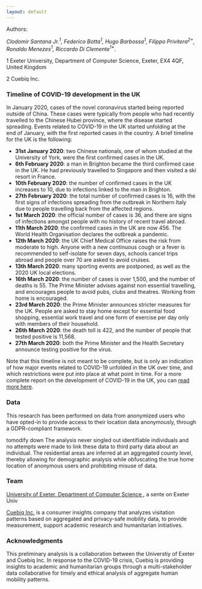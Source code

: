 ```yaml
---
layout: default
---
```

Authors:

<em> Clodomir Santana Jr.<sup>1</sup>, Federico Botta<sup>1</sup>, Hugo Barbossa<sup>1</sup>, Filippo Privitera<sup>2+</sup>, Ronaldo Menezes<sup>1</sup>, Riccardo Di Clemente<sup>1*</sup></em>.

1 Exeter University, Department of Computer Science, Exeter, EX4 4QF, United Kingdom<p>
2 Cuebiq Inc.
 

### Timeline of COVID-19 development in the UK
In January 2020, cases of the novel coronavirus started being reported outside of China. These cases were typically from people who had recently travelled to the Chinese Hubei province, where the disease started spreading. Events related to COVID-19 in the UK started unfolding at the end of January, with the first reported cases in the country. A brief timeline for the UK is the following:
   * <b>31st January 2020</b>: two Chinese nationals, one of whom studied at the University of York, were the first confirmed cases in the UK.
   * <b>6th February 2020</b>: a man in Brighton became the third confirmed case in the UK. He had previously travelled to Singapore and then visited a ski resort in France.
   * <b>10th February 2020</b>: the number of confirmed cases in the UK increases to 10, due to infections linked to the man in Brighton.
   * <b>27th February 2020</b>: the total number of confirmed cases is 16, with the first signs of infections spreading from the outbreak in Northern Italy due to people travelling back from the affected regions.
   * <b>1st March 2020</b>: the official number of cases is 36, and there are signs of infections amongst people with no history of recent travel abroad.
   * <b>11th March 2020</b>: the confirmed cases in the UK are now 456. The World Health Organisation declares the outbreak a pandemic.
   * <b>12th March 2020</b>: the UK Chief Medical Office raises the risk from moderate to high. Anyone with a new continuous cough or a fever is recommended to self-isolate for seven days, schools cancel trips abroad and people over 70 are asked to avoid cruises.
   * <b>13th March 2020</b>: many sporting events are postponed, as well as the 2020 UK local elections.
   * <b>16th March 2020</b>: the number of cases is over 1,500, and the number of deaths is 55. The Prime Minister advises against non essential travelling, and encourages people to avoid pubs, clubs and theatres. Working from home is encouraged.
   * <b>23rd March 2020</b>: the Prime Minister announces stricter measures for the UK. People are asked to stay home except for essential food shopping, essential work travel and one form of exercise per day only with members of their household.
   * <b>26th March 2020</b>: the death toll is 422, and the number of people that tested positive is 11,568.
   * <b>27th March 2020</b>: both the Prime Minister and the Health Secretary announce testing positive for the virus.

Note that this timeline is not meant to be complete, but is only an indication of how major events related to COVID-19 unfolded in the UK over time, and which restrictions were put into place at what point in time. For a more complete report on the development of COVID-19 in the UK, you can <a href="https://en.wikipedia.org/wiki/2020_coronavirus_pandemic_in_the_United_Kingdom" target = "_blank" rel = "no opener no referrer">read more here</a>. 

### Data

This research has been performed on data from anonymized users who have opted-in to provide access to their location data anonymously, through a GDPR-compliant framework.

tomodify down
The analysis never singled out identifiable individuals and no attempts were made to link these data to third party data about an individual. The residential areas are inferred at an aggregated county level, thereby allowing for demographic analysis while obfuscating the true home location of anonymous users and prohibiting misuse of data.

### Team

<a href="http://emps.exeter.ac.uk/computer-science/"> University of Exeter, Department of Computer Science </a>, a sente on Exeter Univ <p>
 
<a href="https://www.cuebiq.com/"> Cuebiq Inc.</a> is a consumer insights company that analyzes visitation patterns based on aggregated and privacy-safe mobility data, to provide measurement, support academic research and humanitarian initiatives. 


### Acknowledgments
This preliminary analysis is a collaboration between the Universtiy of Exeter and Cuebiq Inc. In response to the COVID-19 crisis, Cuebiq is providing insights to academic and humanitarian groups through a multi-stakeholder data collaborative for timely and ethical analysis of aggregate human mobility patterns.

